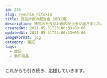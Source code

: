 ```yaml
---
id: 226
slug: ryouhin_hitokin
title: 良品計画の配当金（第32期）
description: 株式会社良品計画の配当金が届きました。
createdAt: 2011-05-31T23:00:33+09:00
updatedAt: 2011-05-31T23:00:33+09:00
imageFormat: jpg
category: 雑記
tags:
  - 雑記
  - 無印良品
---
```


<app-photo-image article-id="226" img-file-name="ryouhin_hitokin.jpg" caption="良品計画 第32期 配当金"></app-photo-image>

これからも引き続き、応援していきます。
